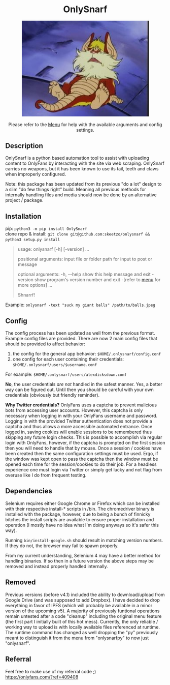 <h1 align="center">OnlySnarf</h1>
<p align="center"><img src="public/images/snarf-missionary.jpg" alt="Shnarf" width="400"/></p>
<p align="center">Please refer to the <a href="OnlySnarf/docs/menu.md">Menu</a> for help with the available arguments and config settings.</p> 

## Description
OnlySnarf is a python based automation tool to assist with uploading content to OnlyFans by interacting with the site via web scraping. OnlySnarf carries no weapons, but it has been known to use its tail, teeth and claws when improperly configured.

Note: this package has been updated from its previous "do a lot" design to a slim "do few things right" build. Meaning all previous methods for internally handling files and media should now be done by an alternative project / package. 

## Installation
pip: `python3 -m pip install OnlySnarf`  
clone repo & install: `git clone git@github.com:skeetzo/onlysnarf && python3 setup.py install`  

> usage: onlysnarf [-h] [-version] ...
> 
> positional arguments:
> input       file or folder path for input to post or message
> 
> optional arguments:
>  -h, --help  show this help message and exit
>  -version    show program's version number and exit
>  -[refer to [menu](OnlySnarf/dogs/menu.md) for more options] ...
>
> Shnarrf!
  
Example: `onlysnarf -text "suck my giant balls" /path/to/balls.jpeg`

## Config
The config process has been updated as well from the previous format. Example config files are provided. There are now 2 main config files that should be provided to affect behavior:
1) the config for the general app behavior: `$HOME/.onlysnarf/config.conf`
2) one config for each user containing their credentials: `$HOME/.onlysnarf/users/$username.conf`

For example: `$HOME/.onlysnarf/users/alexdicksdown.conf`

**No**, the user credentials *are not* handled in the safest manner. Yes, a better way can be figured out. Until then you should be careful with your own credentials (obviously but friendly reminder).

**Why Twitter credentials?**
OnlyFans uses a captcha to prevent malicious bots from accessing user accounts. However, this captcha is only necessary when logging in with your OnlyFans username and password. Logging in with the provided Twitter authentication does not provide a captcha and thus allows a more accessible automated entrance. Once logged in, saving cookies will enable sessions to be remembered thus skipping any future login checks. This is possible to accomplish via regular login with OnlyFans, however, if the captcha is prompted on the first session then you will need to handle that by mouse. Once a session / cookies have been created then the same configuration settings must be used. Ergo, if the window was kept open to pass the captcha then the window must be opened each time for the session/cookies to do their job. For a headless experience one must login via Twitter or simply get lucky and not flag from overuse like I do from frequent testing.

## Dependencies
Selenium requires either Google Chrome or Firefox which can be installed with their respective install-* scripts in /bin. The chromedriver binary is installed with the package, however, due to being a bunch of finnicky bitches the install scripts are available to ensure proper installation and operation (I mostly have no idea what I'm doing anyways so it's safer this way).

Running `bin/install-google.sh` should result in matching version numbers. If they do not, the browser may fail to spawn properly.

From my current understanding, Selenium 4 may have a better method for handling binaries. If so then in a future version the above steps may be removed and instead properly handled  internally.

## Removed
Previous versions (before v4.1) included the ability to download/upload from Google Drive (and was supposed to add Dropbox). I have decided to drop everything in favor of IPFS (which will probably be available in a minor version of the upcoming v5). A majority of previously funtional operations remain untested after a code "cleanup" including the original menu feature (the first part I initially built of this hot mess). Currently, the only reliable / working way to upload is with locally available files referenced at runtime. The runtime command has changed as well dropping the "py" previously meant to distinguish it from the menu from "onlysnarfpy" to now just "onlysnarf".

## Referral
Feel free to make use of my referral code ;)  
https://onlyfans.com/?ref=409408
